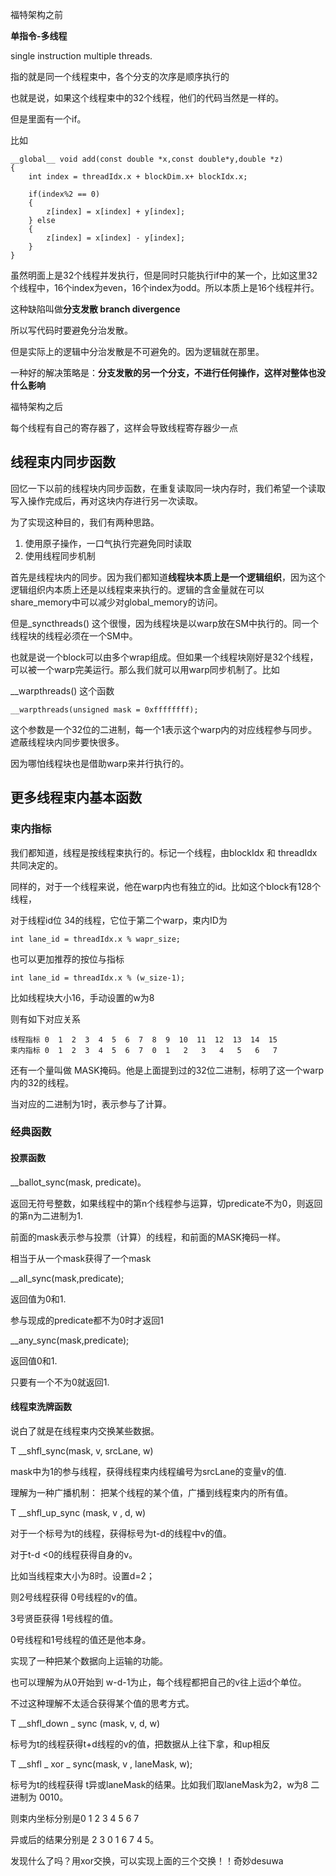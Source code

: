 福特架构之前

**单指令-多线程** 

single instruction multiple threads.

指的就是同一个线程束中，各个分支的次序是顺序执行的

也就是说，如果这个线程束中的32个线程，他们的代码当然是一样的。

但是里面有一个if。

比如

```
__global__ void add(const double *x,const double*y,double *z)
{
    int index = threadIdx.x + blockDim.x+ blockIdx.x;
    
    if(index%2 == 0)
    {
        z[index] = x[index] + y[index];
    } else 
    {
        z[index] = x[index] - y[index];
    }
}
```

虽然明面上是32个线程并发执行，但是同时只能执行if中的某一个，比如这里32个线程中，16个index为even，16个index为odd。所以本质上是16个线程并行。

这种缺陷叫做**分支发散 branch divergence**

所以写代码时要避免分治发散。

但是实际上的逻辑中分治发散是不可避免的。因为逻辑就在那里。

一种好的解决策略是：**分支发散的另一个分支，不进行任何操作，这样对整体也没什么影响**



福特架构之后

每个线程有自己的寄存器了，这样会导致线程寄存器少一点



## 线程束内同步函数

回忆一下以前的线程块内同步函数，在重复读取同一块内存时，我们希望一个读取写入操作完成后，再对这块内存进行另一次读取。

为了实现这种目的，我们有两种思路。

1. 使用原子操作，一口气执行完避免同时读取
2. 使用线程同步机制

首先是线程块内的同步。因为我们都知道**线程块本质上是一个逻辑组织**，因为这个逻辑组织内本质上还是以线程束来执行的。逻辑的含金量就在可以share_memory中可以减少对global_memory的访问。

但是_syncthreads() 这个很慢，因为线程块是以warp放在SM中执行的。同一个线程块的线程必须在一个SM中。

也就是说一个block可以由多个wrap组成。但如果一个线程块刚好是32个线程，可以被一个warp完美运行。那么我们就可以用warp同步机制了。比如

__warpthreads() 这个函数

```
__warpthreads(unsigned mask = 0xffffffff);
```

这个参数是一个32位的二进制，每一个1表示这个warp内的对应线程参与同步。遮蔽线程块内同步要快很多。

因为哪怕线程块也是借助warp来并行执行的。



## 更多线程束内基本函数



### 束内指标

我们都知道，线程是按线程束执行的。标记一个线程，由blockIdx 和 threadIdx共同决定的。

同样的，对于一个线程来说，他在warp内也有独立的id。比如这个block有128个线程，

对于线程id位 34的线程，它位于第二个warp，束内ID为

```
int lane_id = threadIdx.x % wapr_size;
```

也可以更加推荐的按位与指标

```
int lane_id = threadIdx.x % (w_size-1); 
```

比如线程块大小16，手动设置的w为8

则有如下对应关系

```
线程指标 0  1  2  3  4  5  6  7  8  9  10  11  12  13  14  15  
束内指标 0  1  2  3  4  5  6  7  0  1   2   3   4   5   6   7
```

还有一个量叫做 MASK掩码。他是上面提到过的32位二进制，标明了这一个warp内的32的线程。

当对应的二进制为1时，表示参与了计算。



### 经典函数

#### 投票函数

__ballot_sync(mask, predicate)。

返回无符号整数，如果线程中的第n个线程参与运算，切predicate不为0，则返回的第n为二进制为1.

前面的mask表示参与投票（计算）的线程，和前面的MASK掩码一样。

相当于从一个mask获得了一个mask

__all_sync(mask,predicate);

返回值为0和1.

参与现成的predicate都不为0时才返回1

__any_sync(mask,predicate);

返回值0和1.

只要有一个不为0就返回1.



#### 线程束洗牌函数

说白了就是在线程束内交换某些数据。

T __shfl_sync(mask, v, srcLane, w)

mask中为1的参与线程，获得线程束内线程编号为srcLane的变量v的值.

理解为一种广播机制： 把某个线程的某个值，广播到线程束内的所有值。





T __shfl_up_sync (mask, v , d, w)

对于一个标号为t的线程，获得标号为t-d的线程中v的值。

对于t-d <0的线程获得自身的v。

比如当线程束大小为8时。设置d=2；

则2号线程获得 0号线程的v的值。

3号贤臣获得 1号线程的值。

0号线程和1号线程的值还是他本身。

实现了一种把某个数据向上运输的功能。

也可以理解为从0开始到 w-d-1为止，每个线程都把自己的v往上运d个单位。

不过这种理解不太适合获得某个值的思考方式。



T __shfl_down _ sync (mask, v, d, w)

标号为t的线程获得t+d线程的v的值，把数据从上往下拿，和up相反



T __shfl _ xor _ sync(mask, v , laneMask, w);

标号为t的线程获得 t异或laneMask的结果。比如我们取laneMask为2，w为8 二进制为 0010。

则束内坐标分别是0 1 2 3 4 5 6 7

异或后的结果分别是 2 3 0 1 6 7 4 5。

发现什么了吗？用xor交换，可以实现上面的三个交换！！奇妙desuwa









